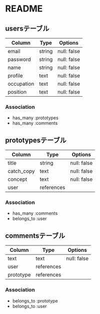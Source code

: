 # README

## usersテーブル

| Column      | Type       | Options                        |
| ----------- | ---------- | ------------------------------ |
| email       | string     | null: false                    |
| password    | string     | null: false                    |
| name        | string     | null: false                    |
| profile     | text       | null: false                    |
| occupation  | text       | null: false                    |
| position    | text       | null: false                    |

### Association
- has_many :prototypes
- has_many :comments



## prototypesテーブル

| Column      | Type       | Options                        |
| ----------- | ---------- | ------------------------------ |
| title       | string     | null: false                    |
| catch_copy  | text       | null: false                    |
| concept     | text       | null: false                    |
| user        | references |                                |

### Association
- has_many :comments
- belongs_to :user



## commentsテーブル

| Column      | Type       | Options                        |
| ----------- | ---------- | ------------------------------ |
| text        | text       | null: false                    |
| user        | references |                                |
| prototype   | references |                                |

### Association
- belongs_to :prototype
- belongs_to :user
